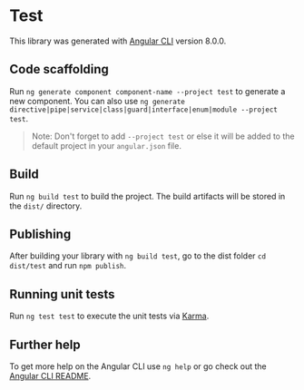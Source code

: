 # Test

This library was generated with [Angular CLI](https://github.com/angular/angular-cli) version 8.0.0.

## Code scaffolding

Run `ng generate component component-name --project test` to generate a new component. You can also use `ng generate directive|pipe|service|class|guard|interface|enum|module --project test`.
> Note: Don't forget to add `--project test` or else it will be added to the default project in your `angular.json` file. 

## Build

Run `ng build test` to build the project. The build artifacts will be stored in the `dist/` directory.

## Publishing

After building your library with `ng build test`, go to the dist folder `cd dist/test` and run `npm publish`.

## Running unit tests

Run `ng test test` to execute the unit tests via [Karma](https://karma-runner.github.io).

## Further help

To get more help on the Angular CLI use `ng help` or go check out the [Angular CLI README](https://github.com/angular/angular-cli/blob/master/README.md).
